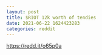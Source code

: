 ```yaml
--- 
layout: post 
title: $RIOT 12k worth of tendies 
date: 2021-06-22 1624423283 
categories: reddit 
--- 
```

https://redd.it/o65p0a